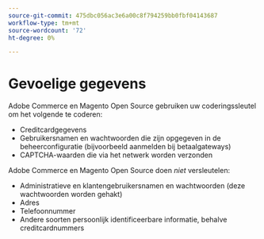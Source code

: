 ```yaml
---
source-git-commit: 475dbc056ac3e6a00c8f794259bb0fbf04143687
workflow-type: tm+mt
source-wordcount: '72'
ht-degree: 0%

---
```

# Gevoelige gegevens

Adobe Commerce en Magento Open Source gebruiken uw coderingssleutel om het volgende te coderen:

* Creditcardgegevens
* Gebruikersnamen en wachtwoorden die zijn opgegeven in de beheerconfiguratie (bijvoorbeeld aanmelden bij betaalgateways)
* CAPTCHA-waarden die via het netwerk worden verzonden

Adobe Commerce en Magento Open Source doen *niet* versleutelen:

* Administratieve en klantengebruikersnamen en wachtwoorden (deze wachtwoorden worden gehakt)
* Adres
* Telefoonnummer
* Andere soorten persoonlijk identificeerbare informatie, behalve creditcardnummers
